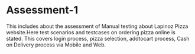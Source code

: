# Assessment-1
This includes about the assessment of Manual testing about Lapinoz Pizza website.Here test scenarios and testcases on ordering pizza online is stated.
This covers login process, pizza selection, addtocart process, Cash on Delivery process via Mobile and Web.
